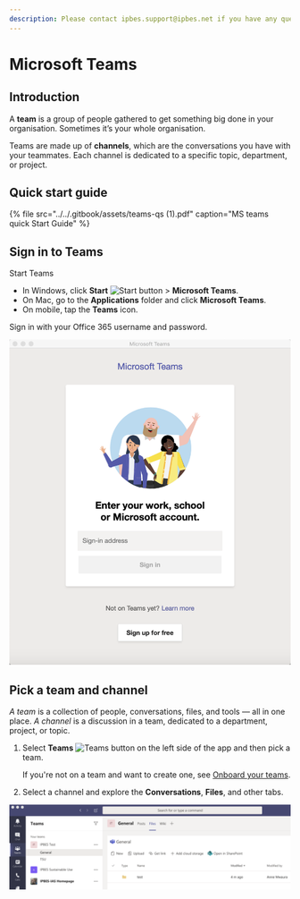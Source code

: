 ```yaml
---
description: Please contact ipbes.support@ipbes.net if you have any questions
---
```


# Microsoft Teams

## Introduction

A **team** is a group of people gathered to get something big done in your organisation. Sometimes it’s your whole organisation.

Teams are made up of **channels**, which are the conversations you have with your teammates. Each channel is dedicated to a specific topic, department, or project.

## Quick start guide

{% file src="../../.gitbook/assets/teams-qs \(1\).pdf" caption="MS teams quick Start Guide" %}

## Sign in to Teams

Start Teams

* In Windows, click **Start** ![Start button](https://support.content.office.net/en-us/media/e7dda90f-7dd2-4c7b-ad9e-1ca9888f8c90.png) &gt; **Microsoft Teams**.
* On Mac, go to the **Applications** folder and click **Microsoft Teams**.
* On mobile, tap the **Teams** icon.

Sign in with your Office 365 username and password.

![](../../.gitbook/assets/image%20%286%29.png)

## **Pick a team and channel**

_A team_ is a collection of people, conversations, files, and tools — all in one place. _A channel_ is a discussion in a team, dedicated to a department, project, or topic.

1. Select **Teams** ![Teams button](https://support.content.office.net/en-us/media/20305b5c-df47-4154-a21a-b12712c4224c.png) on the left side of the app and then pick a team.

   If you're not on a team and want to create one, see [Onboard your teams](https://support.office.com/en-gb/article/video-get-your-team-up-and-running-702a2977-e662-4038-bef5-bdf8ee47b17b?wt.mc_id=otc_sixsteps).

2. Select a channel and explore the **Conversations**, **Files**, and other tabs.

![](../../.gitbook/assets/image%20%285%29.png)


